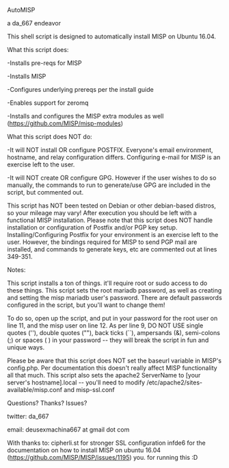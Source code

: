 AutoMISP

a da_667 endeavor

This shell script is designed to automatically install MISP on Ubuntu 16.04. 

What this script does:

-Installs pre-reqs for MISP

-Installs MISP

-Configures underlying prereqs per the install guide

-Enables support for zeromq

-Installs and configures the MISP extra modules as well (https://github.com/MISP/misp-modules)

What this script does NOT do:

-It will NOT install OR configure POSTFIX. Everyone's email environment, hostname, and relay configuration differs. Configuring e-mail for MISP is an exercise left to the user.

-It will NOT create OR configure GPG. However if the user wishes to do so manually, the commands to run to generate/use GPG are included in the script, but commented out.


This script has NOT been tested on Debian or other debian-based distros, so your mileage may vary! After execution you should be left with a functional MISP installation. Please note that this script does NOT handle installation or configuration of Postfix and/or PGP key setup. Installing/Configuring Postfix for your environment is an exercise left to the user. However, the bindings required for MISP to send PGP mail are installed, and commands to generate keys, etc are commented out at lines 349-351.

Notes:

This script installs a ton of things. it'll require root or sudo access to do these things. This script sets the root mariadb password, as well as creating and setting the misp mariadb user's password. There are default passwords configured in the script, but you'll want to change them!

To do so, open up the script, and put in your password for the root user on line 11, and the misp user on line 12. As per line 9, DO NOT USE single quotes (''), double quotes (""), back ticks (``), ampersands (&), semi-colons (;) or spaces ( ) in your password -- they will break the script in fun and unique ways.

Please be aware that this script does NOT set the baseurl variable in MISP's config.php. Per documentation this doesn't really affect MISP functionality all that much. This script also sets the apache2 ServerName to [your server's hostname].local -- you'll need to modify /etc/apache2/sites-available/misp.conf and misp-ssl.conf

Questions? Thanks? Issues?

twitter: da_667

email: deusexmachina667 at gmail dot com

With thanks to:
cipherli.st for stronger SSL configuration
infde6 for the documentation on how to install MISP on ubuntu 16.04 (https://github.com/MISP/MISP/issues/1195)
you. for running this :D